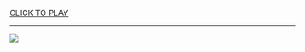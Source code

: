 
<a href="https://premium76.site?title=hunger_games_cast&ref=13M">CLICK TO PLAY</a></h3>
<hr>

<a href="https://premium76.site?title=hunger_games_cast&ref=13M"><img src="https://clearcache.store/games.png"></a>



